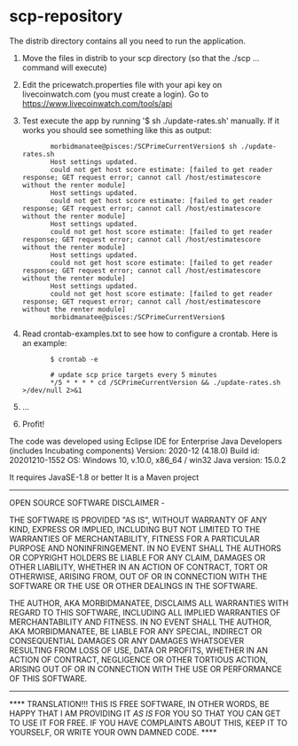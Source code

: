 # scp-repository

The distrib directory contains all you need to run the application. 


1) Move the files in distrib to your scp directory (so that the ./scp ... command will execute)
2) Edit the pricewatch.properties file with your api key on livecoinwatch.com (you must create a login). Go to https://www.livecoinwatch.com/tools/api
3) Test execute the app by running '$ sh ./update-rates.sh' manually. If it works you should see something like this as output:

              morbidmanatee@pisces:/SCPrimeCurrentVersion$ sh ./update-rates.sh
              Host settings updated.
              could not get host score estimate: [failed to get reader response; GET request error; cannot call /host/estimatescore without the renter module]
              Host settings updated.
              could not get host score estimate: [failed to get reader response; GET request error; cannot call /host/estimatescore without the renter module]
              Host settings updated.
              could not get host score estimate: [failed to get reader response; GET request error; cannot call /host/estimatescore without the renter module]
              Host settings updated.
              could not get host score estimate: [failed to get reader response; GET request error; cannot call /host/estimatescore without the renter module]
              Host settings updated.
              could not get host score estimate: [failed to get reader response; GET request error; cannot call /host/estimatescore without the renter module]
              morbidmanatee@pisces:/SCPrimeCurrentVersion$

4) Read crontab-examples.txt to see how to configure a crontab. Here is an example:

              $ crontab -e

              # update scp price targets every 5 minutes
              */5 * * * * cd /SCPrimeCurrentVersion && ./update-rates.sh >/dev/null 2>&1
5) ...
6) Profit!


The code was developed using 
            Eclipse IDE for Enterprise Java Developers (includes Incubating components)
            Version: 2020-12 (4.18.0)
            Build id: 20201210-1552
            OS: Windows 10, v.10.0, x86_64 / win32
            Java version: 15.0.2

It requires JavaSE-1.8 or better
It is a Maven project

*************************
OPEN SOURCE SOFTWARE DISCLAIMER -

THE SOFTWARE IS PROVIDED "AS IS", WITHOUT WARRANTY OF ANY KIND, EXPRESS OR IMPLIED, INCLUDING BUT NOT LIMITED TO THE WARRANTIES OF MERCHANTABILITY, FITNESS FOR A PARTICULAR PURPOSE AND NONINFRINGEMENT. IN NO EVENT SHALL THE AUTHORS OR COPYRIGHT HOLDERS BE LIABLE FOR ANY CLAIM, DAMAGES OR OTHER LIABILITY, WHETHER IN AN ACTION OF CONTRACT, TORT OR OTHERWISE, ARISING FROM, OUT OF OR IN CONNECTION WITH THE SOFTWARE OR THE USE OR OTHER DEALINGS IN THE SOFTWARE.

THE AUTHOR, AKA MORBIDMANATEE, DISCLAIMS ALL WARRANTIES WITH REGARD TO THIS SOFTWARE, INCLUDING ALL IMPLIED WARRANTIES OF MERCHANTABILITY AND FITNESS. IN NO EVENT SHALL THE AUTHOR, AKA MORBIDMANATEE, BE LIABLE FOR ANY SPECIAL, INDIRECT OR CONSEQUENTIAL DAMAGES OR ANY DAMAGES WHATSOEVER RESULTING FROM LOSS OF USE, DATA OR PROFITS, WHETHER IN AN ACTION OF CONTRACT, NEGLIGENCE OR OTHER TORTIOUS ACTION, ARISING OUT OF OR IN CONNECTION WITH THE USE OR PERFORMANCE OF THIS SOFTWARE.
**************************

**** TRANSLATION!!! THIS IS FREE SOFTWARE, IN OTHER WORDS, BE HAPPY THAT I AM PROVIDING IT *AS IS* FOR YOU SO THAT YOU CAN GET TO USE IT FOR FREE. IF YOU HAVE COMPLAINTS ABOUT THIS, KEEP IT TO YOURSELF, OR WRITE YOUR OWN DAMNED CODE. ****


